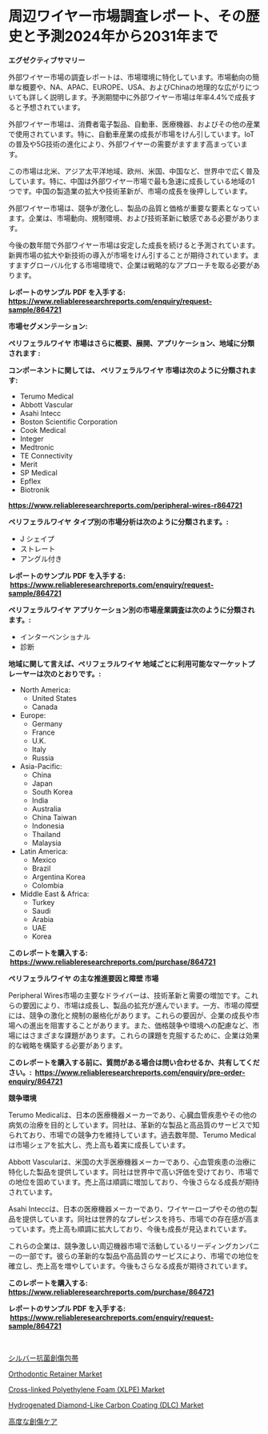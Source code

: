 <p><h1>周辺ワイヤー市場調査レポート、その歴史と予測2024年から2031年まで</h1></p><p><strong>エグゼクティブサマリー</strong></p>
<p><p>外部ワイヤー市場の調査レポートは、市場環境に特化しています。市場動向の簡単な概要や、NA、APAC、EUROPE、USA、およびChinaの地理的な広がりについても詳しく説明します。予測期間中に外部ワイヤー市場は年率4.4%で成長すると予想されています。</p><p>外部ワイヤー市場は、消費者電子製品、自動車、医療機器、およびその他の産業で使用されています。特に、自動車産業の成長が市場をけん引しています。IoTの普及や5G技術の進化により、外部ワイヤーの需要がますます高まっています。</p><p>この市場は北米、アジア太平洋地域、欧州、米国、中国など、世界中で広く普及しています。特に、中国は外部ワイヤー市場で最も急速に成長している地域の1つです。中国の製造業の拡大や技術革新が、市場の成長を後押ししています。</p><p>外部ワイヤー市場は、競争が激化し、製品の品質と価格が重要な要素となっています。企業は、市場動向、規制環境、および技術革新に敏感である必要があります。</p><p>今後の数年間で外部ワイヤー市場は安定した成長を続けると予測されています。新興市場の拡大や新技術の導入が市場をけん引することが期待されています。ますますグローバル化する市場環境で、企業は戦略的なアプローチを取る必要があります。</p></p>
<p><strong>レポートのサンプル PDF を入手する: <a href="https://www.reliableresearchreports.com/enquiry/request-sample/864721">https://www.reliableresearchreports.com/enquiry/request-sample/864721</a></strong></p>
<p><strong>市場セグメンテーション:</strong></p>
<p><strong> ペリフェラルワイヤ 市場はさらに概要、展開、アプリケーション、地域に分類されます :</strong></p>
<p><strong>コンポーネントに関しては、 ペリフェラルワイヤ 市場は次のように分類されます: &nbsp;</strong></p>
<p><ul><li>Terumo Medical</li><li>Abbott Vascular</li><li>Asahi Intecc</li><li>Boston Scientific Corporation</li><li>Cook Medical</li><li>Integer</li><li>Medtronic</li><li>TE Connectivity</li><li>Merit</li><li>SP Medical</li><li>Epflex</li><li>Biotronik</li></ul></p>
<p><strong><a href="https://www.reliableresearchreports.com/peripheral-wires-r864721">https://www.reliableresearchreports.com/peripheral-wires-r864721</a></strong></p>
<p><strong> ペリフェラルワイヤ タイプ別の市場分析は次のように分類されます。:</strong></p>
<p><ul><li>J シェイプ</li><li>ストレート</li><li>アングル付き</li></ul></p>
<p><strong>レポートのサンプル PDF を入手する: &nbsp;<a href="https://www.reliableresearchreports.com/enquiry/request-sample/864721">https://www.reliableresearchreports.com/enquiry/request-sample/864721</a></strong></p>
<p><strong> ペリフェラルワイヤ アプリケーション別の市場産業調査は次のように分類されます。:</strong></p>
<p><ul><li>インターベンショナル</li><li>診断</li></ul></p>
<p><strong>地域に関して言えば、ペリフェラルワイヤ 地域ごとに利用可能なマーケットプレーヤーは次のとおりです。:</strong></p>
<p><ul>
    <li>
        North America:
        <ul>
            <li>United States</li>
            <li>Canada</li>
        </ul>
    </li>
    <li>
        Europe:
        <ul>
            <li>Germany</li>
            <li>France</li>
            <li>U.K.</li>
            <li>Italy</li>
            <li>Russia</li>
        </ul>
    </li>
    <li>
        Asia-Pacific:
        <ul>
            <li>China</li>
            <li>Japan</li>
            <li>South Korea</li>
            <li>India</li>
            <li>Australia</li>
            <li>China Taiwan</li>
            <li>Indonesia</li>
            <li>Thailand</li>
            <li>Malaysia</li>
        </ul>
    </li>
    <li>
        Latin America:
        <ul>
            <li>Mexico</li>
            <li>Brazil</li>
            <li>Argentina Korea</li>
            <li>Colombia</li>
        </ul>
    </li>
    <li>
        Middle East & Africa:
        <ul>
            <li>Turkey</li>
            <li>Saudi</li>
            <li>Arabia</li>
            <li>UAE</li>
            <li>Korea</li>
        </ul>
    </li>
    </ul></p>
<p><strong>このレポートを購入する: &nbsp;<a href="https://www.reliableresearchreports.com/purchase/864721">https://www.reliableresearchreports.com/purchase/864721</a></strong></p>
<p><strong>ペリフェラルワイヤ の主な推進要因と障壁 市場</strong></p>
<p><p>Peripheral Wires市場の主要なドライバーは、技術革新と需要の増加です。これらの要因により、市場は成長し、製品の拡充が進んでいます。一方、市場の障壁には、競争の激化と規制の厳格化があります。これらの要因が、企業の成長や市場への進出を阻害することがあります。また、価格競争や環境への配慮など、市場にはさまざまな課題があります。これらの課題を克服するために、企業は効果的な戦略を構築する必要があります。</p></p>
<p><strong>このレポートを購入する前に、質問がある場合は問い合わせるか、共有してください。:&nbsp; <a href="https://www.reliableresearchreports.com/enquiry/pre-order-enquiry/864721">https://www.reliableresearchreports.com/enquiry/pre-order-enquiry/864721</a></strong></p>
<p><strong>競争環境</strong></p>
<p><p>Terumo Medicalは、日本の医療機器メーカーであり、心臓血管疾患やその他の病気の治療を目的としています。同社は、革新的な製品と高品質のサービスで知られており、市場での競争力を維持しています。過去数年間、Terumo Medicalは市場シェアを拡大し、売上高も着実に成長しています。</p><p>Abbott Vascularは、米国の大手医療機器メーカーであり、心血管疾患の治療に特化した製品を提供しています。同社は世界中で高い評価を受けており、市場での地位を固めています。売上高は順調に増加しており、今後さらなる成長が期待されています。</p><p>Asahi Inteccは、日本の医療機器メーカーであり、ワイヤーロープやその他の製品を提供しています。同社は世界的なプレゼンスを持ち、市場での存在感が高まっています。売上高も順調に拡大しており、今後も成長が見込まれています。</p><p>これらの企業は、競争激しい周辺機器市場で活動しているリーディングカンパニーの一部です。彼らの革新的な製品や高品質のサービスにより、市場での地位を確立し、売上高を増やしています。今後もさらなる成長が期待されています。</p></p>
<p><strong>このレポートを購入する: &nbsp; <a href="https://www.reliableresearchreports.com/purchase/864721">https://www.reliableresearchreports.com/purchase/864721</a></strong></p>
<p><strong>レポートのサンプル PDF を入手する: &nbsp;<a href="https://www.reliableresearchreports.com/enquiry/request-sample/864721">https://www.reliableresearchreports.com/enquiry/request-sample/864721</a></strong><strong></strong></p>
<p>&nbsp;</p>
<p><p><a href="https://medium.com/@sandrajerde2015/%E9%8A%80%E6%8A%97%E8%8F%8C%E5%89%B5%E5%82%B7%E3%83%89%E3%83%AC%E3%83%83%E3%82%B7%E3%83%B3%E3%82%B0%E3%81%AE%E5%B8%82%E5%A0%B4%E3%82%B7%E3%82%A7%E3%82%A2%E3%81%AE%E9%80%B2%E5%8C%96%E3%81%A8%E5%B8%82%E5%A0%B4%E6%88%90%E9%95%B7%E5%8B%95%E5%90%91-2024%E5%B9%B4-2031%E5%B9%B4-29325baf6f9a">シルバー抗菌創傷包帯</a></p><p><a href="https://github.com/Chiragrp22/Market-Research-Report-List-4/blob/main/orthodontic-retainer-market.md">Orthodontic Retainer Market</a></p><p><a href="https://www.linkedin.com/pulse/cross-linked-polyethylene-foam-xlpe-market-research-report-unlocks-fuezf?trackingId=8FNip7vHqgaatInrjLTuAQ%3D%3D">Cross-linked Polyethylene Foam (XLPE) Market</a></p><p><a href="https://www.linkedin.com/pulse/hydrogenated-diamond-like-carbon-coating-dlc-market-research-utjvf?trackingId=TBOGacmKQCN0gu3Rrn880A%3D%3D">Hydrogenated Diamond-Like Carbon Coating (DLC) Market</a></p><p><a href="https://medium.com/@ronaldowens626/%E5%85%88%E9%80%B2%E7%9A%84%E3%81%AA%E5%89%B5%E5%82%B7%E6%B2%BB%E7%99%82%E5%B8%82%E5%A0%B4-%E7%A8%AE%E9%A1%9E-%E5%BF%9C%E7%94%A8-%E3%81%8A%E3%82%88%E3%81%B3%E5%9C%B0%E7%90%86%E3%81%AB%E3%82%88%E3%82%8B%E5%8C%85%E6%8B%AC%E7%9A%84%E8%A9%95%E4%BE%A1-2623eaf5e1e4">高度な創傷ケア</a></p></p>